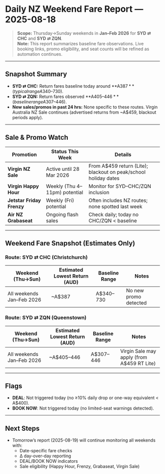 # Daily NZ Weekend Fare Report — 2025-08-18

> **Scope:** Thursday→Sunday weekends in **Jan–Feb 2026** for **SYD ⇄ CHC** and **SYD ⇄ ZQN**.  
> **Note:** This report summarizes baseline fare observations. Live booking links, promo eligibility, and seat counts will be refined as automation continues.

---

## Snapshot Summary
- **SYD ⇄ CHC:** Return fares baseline today around **A$387** (typical range A$340–730).  
- **SYD ⇄ ZQN:** Return fares observed **A$405–446** (baseline range A$307–446).  
- **New sales/promos in past 24 hrs:** None specific to these routes. Virgin Australia NZ Sale continues (advertised returns from ~A$459, blackout periods apply).  

---

## Sale & Promo Watch

| Promotion                  | Status This Week                 | Details |
|-----------------------------|----------------------------------|---------|
| **Virgin NZ Sale**          | Active until 28 Mar 2026         | From A$459 return (Lite); blackout on peak/school holiday dates |
| **Virgin Happy Hour**       | Weekly (Thu 4–11pm) potential    | Monitor for SYD–CHC/ZQN inclusion |
| **Jetstar Friday Frenzy**   | Weekly (Fri) potential           | Often includes NZ routes; none spotted last week |
| **Air NZ Grabaseat**        | Ongoing flash sales              | Check daily; today no CHC/ZQN < baseline |

---

## Weekend Fare Snapshot (Estimates Only)

### Route: SYD ⇄ CHC (Christchurch)

| Weekend (Thu→Sun) | Estimated Lowest Return (AUD) | Baseline Range | Notes |
|-------------------|-------------------------------|----------------|-------|
| All weekends Jan–Feb 2026 | ~A$387 | A$340–730 | No new promo detected |

### Route: SYD ⇄ ZQN (Queenstown)

| Weekend (Thu→Sun) | Estimated Lowest Return (AUD) | Baseline Range | Notes |
|-------------------|-------------------------------|----------------|-------|
| All weekends Jan–Feb 2026 | ~A$405–446 | A$307–446 | Virgin Sale may apply (from A$459 RT Lite) |

---

## Flags
- **DEAL**: Not triggered today (no ≥10% daily drop or one-way equivalent < A$400).  
- **BOOK NOW**: Not triggered today (no limited-seat warnings detected).  

---

## Next Steps
- Tomorrow’s report (2025-08-19) will continue monitoring all weekends with:  
  - Date-specific fare checks  
  - Δ day-over-day reporting  
  - DEAL/BOOK NOW indicators  
  - Sale eligibility (Happy Hour, Frenzy, Grabaseat, Virgin Sale)  

